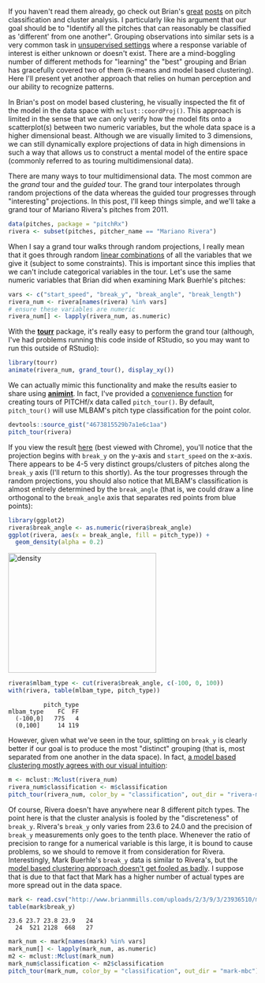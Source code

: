 If you haven't read them already, go check out Brian's [great](https://baseballwithr.wordpress.com/2015/01/11/pitch-classification-with-mclust/) [posts](https://baseballwithr.wordpress.com/2015/02/22/pitch-classification-with-k-means-clustering/) on pitch classification and cluster analysis. I particularly like his argument that our goal should be to "Identify all the pitches that can reasonably be classified as 'different' from one another". Grouping observations into similar sets is a very common task in [unsupervised settings](http://en.wikipedia.org/wiki/Unsupervised_learning) where a response variable of interest is either unknown or doesn't exist. There are a mind-boggling number of different methods for "learning" the "best" grouping and Brian has gracefully covered two of them (k-means and model based clustering). Here I'll present yet another approach that relies on human perception and our ability to recognize patterns.

In Brian's post on model based clustering, he visually inspected the fit of the model in the data space with `mclust::coordProj()`. This approach is limited in the sense that we can only verify how the model fits onto a scatterplot(s) between two numeric variables, but the whole data space is a higher dimensional beast. Although we are visually limited to 3 dimensions, we can still dynamically explore projections of data in high dimensions in such a way that allows us to construct a mental model of the entire space (commonly referred to as touring multidimensional data).

There are many ways to tour multidimensional data. The most common are the _grand_ tour and the _guided_ tour. The grand tour interpolates through random projections of the data whereas the guided tour progresses through "interesting" projections. In this post, I'll keep things simple, and we'll take a grand tour of Mariano Rivera's pitches from 2011.




```r
data(pitches, package = "pitchRx")
rivera <- subset(pitches, pitcher_name == "Mariano Rivera")
```

When I say a grand tour walks through random projections, I really mean that it goes through random [linear combinations](http://en.wikipedia.org/wiki/Linear_combination) of all the variables that we give it (subject to some constraints). This is important since this implies that we can't include categorical variables in the tour. Let's use the same numeric variables that Brian did when examining Mark Buerhle's pitches:


```r
vars <- c("start_speed", "break_y", "break_angle", "break_length")
rivera_num <- rivera[names(rivera) %in% vars]
# ensure these variables are numeric
rivera_num[] <- lapply(rivera_num, as.numeric)
```

With the [**tourr**](http://www.jstatsoft.org/v40/i02/paper) package, it's really easy to perform the grand tour (although, I've had problems running this code inside of RStudio, so you may want to run this outside of RStudio):


```r
library(tourr)
animate(rivera_num, grand_tour(), display_xy())
```

We can actually mimic this functionality and make the results easier to share using [**animint**](https://github.com/tdhock/animint). In fact, I've provided a [convenience function](https://gist.github.com/cpsievert/4673815529b7a1e6c1aa) for creating tours of PITCHf/x data called `pitch_tour()`. By default, `pitch_tour()` will use MLBAM's pitch type classification for the point color.


```r
devtools::source_gist("4673815529b7a1e6c1aa")
pitch_tour(rivera)
```

If you view the result [here](http://cpsievert.github.io/baseballR/20150415/rivera) (best viewed with Chrome), you'll notice that the projection begins with `break_y` on the y-axis and `start_speed` on the x-axis. There appears to be 4-5 very distinct groups/clusters of pitches along the `break_y` axis (I'll return to this shortly). As the tour progresses through the random projections, you should also notice that MLBAM's classification is almost entirely determined by the `break_angle` (that is, we could draw a line orthogonal to the `break_angle` axis that separates red points from blue points):


```r
library(ggplot2)
rivera$break_angle <- as.numeric(rivera$break_angle)
ggplot(rivera, aes(x = break_angle, fill = pitch_type)) + 
  geom_density(alpha = 0.2)
```

<a href="https://baseballwithr.files.wordpress.com/2015/04/density.png"><img src="https://baseballwithr.files.wordpress.com/2015/04/density.png?w=300" alt="density" width="300" height="243" class="alignnone size-medium wp-image-1344" /></a>


```r
rivera$mlbam_type <- cut(rivera$break_angle, c(-100, 0, 100))
with(rivera, table(mlbam_type, pitch_type))
```

```
          pitch_type
mlbam_type    FC  FF
  (-100,0]   775   4
  (0,100]     14 119
```

However, given what we've seen in the tour, splitting on `break_y` is clearly better if our goal is to produce the most "distinct" grouping (that is, most separated from one another in the data space). In fact, [a model based clustering mostly agrees with our visual intuition](http://cpsievert.github.io/baseballR/20150415/rivera-mbc):


```r
m <- mclust::Mclust(rivera_num)
rivera_num$classification <- m$classification
pitch_tour(rivera_num, color_by = "classification", out_dir = "rivera-mbc")
```

Of course, Rivera doesn't have anywhere near 8 different pitch types. The point here is that the cluster analysis is fooled by the "discreteness" of `break_y`. Rivera's `break_y` only varies from 23.6 to 24.0 and the precision of `break_y` measurements only goes to the tenth place. Whenever the ratio of  precision to range for a numerical variable is this large, it is bound to cause problems, so we should to remove it from consideration for Rivera. Interestingly, Mark Buerhle's `break_y` data is similar to Rivera's, but the [model based clustering approach doesn't get fooled as badly](http://cpsievert.github.io/baseballR/20150415/mark-mbc). I suppose that is due to that fact that Mark has a higher number of actual types are more spread out in the data space. 


```r
mark <- read.csv("http://www.brianmmills.com/uploads/2/3/9/3/23936510/markb2013.csv")
table(mark$break_y)
```

```
23.6 23.7 23.8 23.9   24 
  24  521 2128  668   27 
```


```r
mark_num <- mark[names(mark) %in% vars]
mark_num[] <- lapply(mark_num, as.numeric)
m2 <- mclust::Mclust(mark_num)
mark_num$classification <- m2$classification
pitch_tour(mark_num, color_by = "classification", out_dir = "mark-mbc")
```
